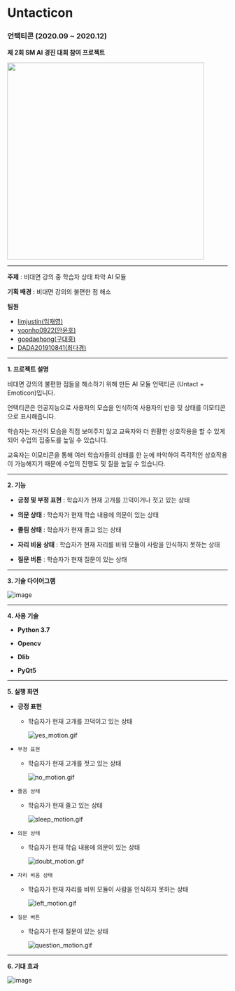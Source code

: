 # Untacticon

### 언택티콘 (2020.09 ~ 2020.12)

**제 2회 SM AI 경진 대회 참여 프로젝트**

<img src = "https://user-images.githubusercontent.com/55044278/100981443-29eba480-358a-11eb-8723-9309025aaa73.jpg" height = "450px">

----------

**주제** : 비대면 강의 중 학습자 상태 파악 AI 모듈

**기획 배경** : 비대면 강의의 불편한 점 해소

**팀원**

- [limjustin(임재영)](https://github.com/limjustin)
- [yoonho0922(안윤호)](https://github.com/yoonho0922)
- [goodaehong(구대홍)](https://github.com/goodaehong)
- [DADA201910841(최다경)](https://github.com/DADA201910841)

----------

**1. 프로젝트 설명**

비대면 강의의 불편한 점들을 해소하기 위해 만든 AI 모듈 언택티콘 (Untact + Emoticon)입니다.  

언택티콘은 인공지능으로 사용자의 모습을 인식하여 사용자의 반응 및 상태를 이모티콘으로 표시해줍니다.  

학습자는 자신의 모습을 직접 보여주지 않고 교육자와 더 원활한 상호작용을 할 수 있게 되어 수업의 집중도를 높일 수 있습니다.

교육자는 이모티콘을 통해 여러 학습자들의 상태를 한 눈에 파악하여 즉각적인 상호작용이 가능해지기 때문에 수업의 진행도 및 질을 높일 수 있습니다.  

----------

**2. 기능**

- **긍정 및 부정 표현** : 학습자가 현재 고개를 끄덕이거나 젓고 있는 상태

- **의문 상태** : 학습자가 현재 학습 내용에 의문이 있는 상태

- **졸림 상태** : 학습자가 현재 졸고 있는 상태

- **자리 비움 상태** : 학습자가 현재 자리를 비워 모듈이 사람을 인식하지 못하는 상태

- **질문 버튼** : 학습자가 현재 질문이 있는 상태

----------

**3. 기술 다이어그램**

![image](https://user-images.githubusercontent.com/55044278/100983892-4806d400-358d-11eb-8e0c-2008391b8b5b.png)

----------

**4. 사용 기술**

- **Python 3.7**

- **Opencv**

- **Dlib**

- **PyQt5**

----------

**5. 실행 화면**

- **긍정 표현**

  - 학습자가 현재 고개를 끄덕이고 있는 상태

    ![yes_motion.gif](https://github.com/yoonho0922/Untacticon/blob/master/readme_util/yes_motion.gif?raw=true)

- ```부정 표현```

  - 학습자가 현재 고개를 젓고 있는 상태

    ![no_motion.gif](https://github.com/yoonho0922/Untacticon/blob/master/readme_util/no_motion.gif?raw=true)

- ```졸음 상태```

  - 학습자가 현재 졸고 있는 상태

    ![sleep_motion.gif](https://github.com/yoonho0922/Untacticon/blob/master/readme_util/sleep_motion.gif?raw=true)

- ```의문 상태```

  - 학습자가 현재 학습 내용에 의문이 있는 상태

    ![doubt_motion.gif](https://github.com/yoonho0922/Untacticon/blob/master/readme_util/doubt_motion.gif?raw=true)

- ```자리 비움 상태```

  - 학습자가 현재 자리를 비위 모듈이 사람을 인식하지 못하는 상태

    ![left_motion.gif](https://github.com/yoonho0922/Untacticon/blob/master/readme_util/left_motion.gif?raw=true)

- ```질문 버튼```

  - 학습자가 현재 질문이 있는 상태

    ![question_motion.gif](https://github.com/yoonho0922/Untacticon/blob/master/readme_util/question_motion.gif?raw=true)

----------

**6. 기대 효과**

![image](https://user-images.githubusercontent.com/55044278/100985320-2f97b900-358f-11eb-8be6-ad5955710d16.png)
